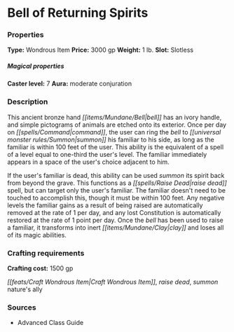 ﻿---
Title: "Bell of Returning Spirits"
Type: "Wondrous Item"
Price: "3000 gp"
Weight: "1 lb."
Slot: "Slotless"
Caster level: "7"
Aura: "moderate conjuration"
Description: |
  "This ancient bronze hand bell has an ivory handle, and simple pictograms of animals are etched onto its exterior. Once per day on command, the user can ring the bell to summon his familiar to his side, as long as the familiar is within 100 feet of the user. This ability is the equivalent of a spell of a level equal to one-third the user's level. The familiar immediately appears in a space of the user's choice adjacent to him.
  If the user's familiar is dead, this ability can be used summon its spirit back from beyond the grave. This functions as a _raise dead_ spell, but can target only the user's familiar. The familiar doesn't need to be touched to accomplish this, though it must be within 100 feet. Any negative levels the familiar gains as a result of being raised are automatically removed at the rate of 1 per day, and any lost Constitution is automatically restored at the rate of 1 point per day. Once the bell has been used to raise a familiar, it transforms into inert clay and loses all of its magic abilities."
Crafting cost: "1500 gp"
Sources: "['Advanced Class Guide']"
---

# Bell of Returning Spirits

### Properties

**Type:** Wondrous Item **Price:** 3000 gp **Weight:** 1 lb. **Slot:** Slotless

##### Magical properties

**Caster level:** 7 **Aura:** moderate conjuration

### Description

This ancient bronze hand _[[items/Mundane/Bell|bell]]_ has an ivory handle, and simple pictograms of animals are etched onto its exterior. Once per day on _[[spells/Command|command]]_, the user can ring the _bell_ to _[[universal monster rules/Summon|summon]]_ his familiar to his side, as long as the familiar is within 100 feet of the user. This ability is the equivalent of a spell of a level equal to one-third the user's level. The familiar immediately appears in a space of the user's choice adjacent to him.

If the user's familiar is dead, this ability can be used _summon_ its spirit back from beyond the grave. This functions as a _[[spells/Raise Dead|raise dead]]_ spell, but can target only the user's familiar. The familiar doesn't need to be touched to accomplish this, though it must be within 100 feet. Any negative levels the familiar gains as a result of being raised are automatically removed at the rate of 1 per day, and any lost Constitution is automatically restored at the rate of 1 point per day. Once the _bell_ has been used to raise a familiar, it transforms into inert _[[items/Mundane/Clay|clay]]_ and loses all of its magic abilities.

### Crafting requirements

**Crafting cost:** 1500 gp

_[[feats/Craft Wondrous Item|Craft Wondrous Item]]_, _raise dead_, _summon_ nature's ally

### Sources

* Advanced Class Guide